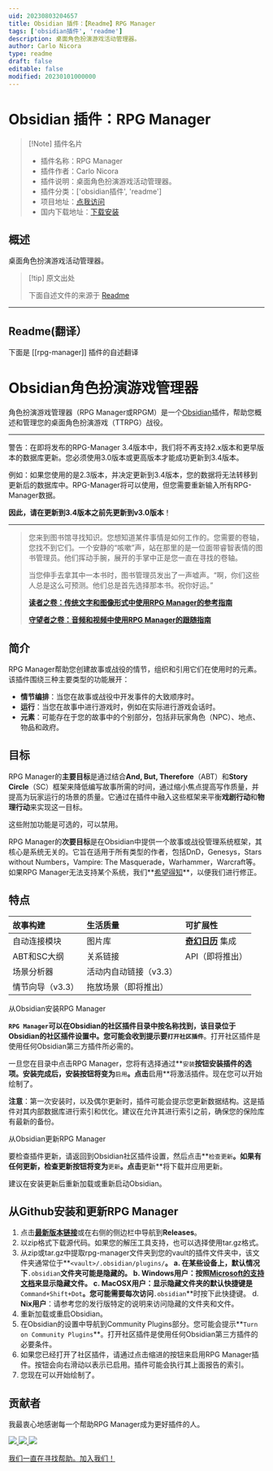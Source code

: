 ```yaml
---
uid: 20230803204657
title: Obsidian 插件：【Readme】RPG Manager
tags: ['obsidian插件', 'readme']
description: 桌面角色扮演游戏活动管理器。
author: Carlo Nicora
type: readme
draft: false
editable: false
modified: 20230101000000
---
```


# Obsidian 插件：RPG Manager

> [!Note] 插件名片
> - 插件名称：RPG Manager
> - 插件作者：Carlo Nicora
> - 插件说明：桌面角色扮演游戏活动管理器。
> - 插件分类：['obsidian插件', 'readme']
> - 项目地址：[点我访问](https://github.com/carlonicora/obsidian-rpg-manager)
> - 国内下载地址：[下载安装](https://pkmer.cn/products/plugin/pluginMarket/?rpg-manager)

## 概述

桌面角色扮演游戏活动管理器。



> [!tip] 原文出处
> 
>下面自述文件的来源于 [Readme](https://ghproxy.net/https://raw.githubusercontent.com/carlonicora/obsidian-rpg-manager/master/README.md)
> 

---

## Readme(翻译）

下面是 [[rpg-manager]] 插件的自述翻译


# Obsidian角色扮演游戏管理器

角色扮演游戏管理器（RPG Manager或RPGM）是一个[Obsidian](https://obsidian.md)插件，帮助您概述和管理您的桌面角色扮演游戏（TTRPG）战役。

---

警告：在即将发布的RPG-Manager 3.4版本中，我们将不再支持2.x版本和更早版本的数据库更新。您必须使用3.0版本或更高版本才能成功更新到3.4版本。

例如：如果您使用的是2.3版本，并决定更新到3.4版本，您的数据将无法转移到更新后的数据库中。RPG-Manager将可以使用，但您需要重新输入所有RPG-Manager数据。

**因此，请在更新到3.4版本之前先更新到v3.0版本**！

---

> 您来到图书馆寻找知识。您想知道某件事情是如何工作的。您需要的卷轴，您找不到它们。一个安静的“咳嗽”声，站在那里的是一位面带睿智表情的图书管理员。他们挥动手腕，展开的手掌中正是您一直在寻找的卷轴。
>
> 当您伸手去拿其中一本书时，图书管理员发出了一声嘘声。“啊，你们这些人总是这么可预测。他们总是首先选择那本书。祝你好运。”
>
> **[读者之卷：传统文字和图像形式中使用RPG Manager的参考指南](https://github.com/carlonicora/obsidian-rpg-manager/wiki/Beginner's-Guide)**
>
> **[守望者之卷：音频和视频中使用RPG Manager的跟随指南](https://www.youtube.com/playlist?list=PLAO6liEcd6-0iJXIKznSfkBenDxgmFR2h)**

## 简介

RPG Manager帮助您创建故事或战役的情节，组织和引用它们在使用时的元素。该插件围绕三种主要类型的功能展开：

- **情节编排**：当您在故事或战役中开发事件的大致顺序时。
- **运行**：当您在故事中进行游戏时，例如在实际进行游戏会话时。
- **元素**：可能存在于您的故事中的个别部分，包括非玩家角色（NPC）、地点、物品和政府。

## 目标

RPG Manager的**主要目标**是通过结合**And, But, Therefore**（ABT）和**Story Circle**（SC）框架来降低编写故事所需的时间，通过缩小焦点提高写作质量，并提高为玩家运行的场景的质量。它通过在插件中融入这些框架来平衡**戏剧行动**和**物理行动**来实现这一目标。

这些附加功能是可选的，可以禁用。

RPG Manager的**次要目标**是在Obsidian中提供一个故事或战役管理系统框架，其核心是系统无关的。它旨在适用于所有类型的作者，包括DnD，Genesys，Stars without Numbers，Vampire: The Masquerade，Warhammer，Warcraft等。如果RPG Manager无法支持某个系统，我们**[希望得知](https://github.com/carlonicora/obsidian-rpg-manager/issues)**，以便我们进行修正。

## 特点

| 故事构建         | 生活质量                    | 可扩展性                                                                                    |
| :---------------------- | :---------------------------------- | :------------------------------------------------------------------------------------------------ |
| 自动连接模块 | 图片库                      | **[奇幻日历](https://github.com/fantasycalendar/obsidian-fantasy-calendar)** 集成 |
| ABT和SC大纲    | 关系链接               | API（即将推出）                                                                                                 |
| 场景分析器         | 活动内自动链接（v3.3） |                                                                               |
| 情节向导（v3.3）     | 拖放场景（即将推出） |                                                                                                  |

从Obsidian安装RPG Manager

**`RPG Manager`**可以在Obsidian的社区插件目录中按名称找到，该目录位于Obsidian的社区插件设置中。您可能会收到提示要**`打开社区插件`**。打开社区插件是使用任何Obsidian第三方插件所必需的。

一旦您在目录中点击RPG Manager，您将有选择通过**`安装`**按钮安装插件的选项。安装完成后，安装按钮将变为**`启用`**。点击**启用**将激活插件。现在您可以开始绘制了。

**注意**：第一次安装时，以及偶尔更新时，插件可能会提示您更新数据结构。这是插件对其内部数据库进行索引和优化。建议在允许其进行索引之前，确保您的保险库有最新的备份。

从Obsidian更新RPG Manager

要检查插件更新，请返回到Obsidian社区插件设置，然后点击**`检查更新`**。如果有任何更新，**检查更新**按钮将变为**`更新`**。点击**更新**将下载并应用更新。

建议在安装更新后重新加载或重新启动Obsidian。

## 从Github安装和更新RPG Manager

1. 点击[**最新版本链接**](https://github.com/carlonicora/obsidian-rpg-manager/releases/latest)或在右侧的侧边栏中导航到**Releases**。
2. 以zip格式下载源代码。如果您的解压工具支持，也可以选择使用tar.gz格式。
3. 从zip或tar.gz中提取rpg-manager文件夹到您的vault的插件文件夹中，该文件夹通常位于**`<vault>/.obsidian/plugins/`**。
 a. 在某些设备上，默认情况下**`.obsidian`**文件夹可能是隐藏的。
    b. **Windows用户**：按照[**Microsoft的支持文档**](https://support.microsoft.com/en-us/windows/view-hidden-files-and-folders-in-windows-97fbc472-c603-9d90-91d0-1166d1d9f4b5)来显示隐藏文件。
 c. **MacOSX用户**：显示隐藏文件夹的默认快捷键是**`Command+Shift+Dot`**。您可能需要每次访问**`.obsidian`**时按下此快捷键。
 d. **Nix用户**：请参考您的发行版特定的说明来访问隐藏的文件夹和文件。
4. 重新加载或重启Obsidian。
5. 在Obsidian的设置中导航到Community Plugins部分。您可能会提示**`Turn on Community Plugins`**。打开社区插件是使用任何Obsidian第三方插件的必要条件。
6. 如果您已经打开了社区插件，请通过点击缩进的按钮来启用RPG Manager插件。按钮会向右滑动以表示已启用。插件可能会执行其上面报告的索引。
7. 您现在可以开始绘制了。

## 贡献者

我最衷心地感谢每一个帮助RPG Manager成为更好插件的人。

<a href="https://github.com/sigrunixia">
  <img src="https://github.com/sigrunixia.png?size=50">
</a>
<a href="https://github.com/SlRvb">
  <img src="https://github.com/SlRvb.png?size=50">
</a>
<a href="https://github.com/x1101">
  <img src="https://github.com/x1101.png?size=50">
</a>

[我们一直在寻找帮助。加入我们！](https://github.com/carlonicora/obsidian-rpg-manager/issues/151)



